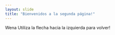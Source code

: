 ```yaml
---
layout: slide
title: "Bienvenidos a la segunda página!"
---
```

Wena
Utiliza la flecha hacia la izquierda para volver!
